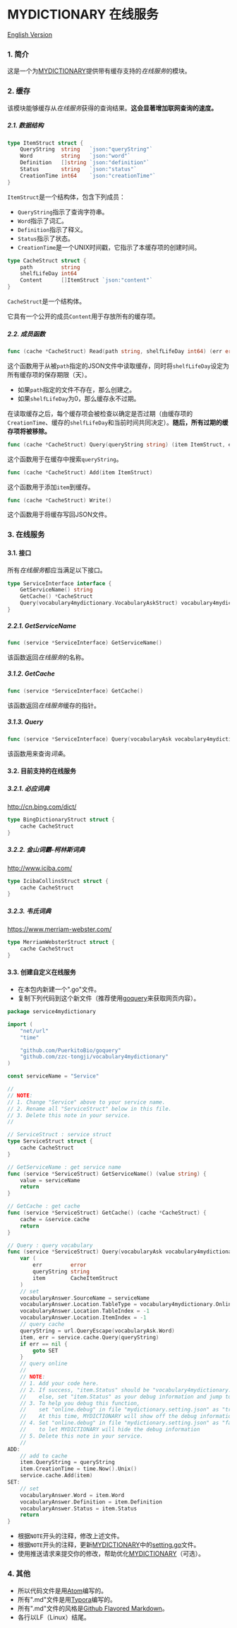 # MYDICTIONARY 在线服务

[English Version](./README.md)

### 1. 简介

这是一个为[MYDICTIONARY](https://github.com/zzc-tongji/mydictionary/blob/master/README.zh-Hans.md)提供带有缓存支持的*在线服务*的模块。

### 2. 缓存

该模块能够缓存从*在线服务*获得的查询结果。**这会显著增加联网查询的速度。**

##### 2.1. 数据结构

```go
type ItemStruct struct {
	QueryString  string   `json:"queryString"`
	Word         string   `json:"word"`
	Definition   []string `json:"definition"`
	Status       string   `json:"status"`
	CreationTime int64    `json:"creationTime"`
}
```

`ItemStruct`是一个结构体，包含下列成员：

- `QueryString`指示了查询字符串。
- `Word`指示了词汇。
- `Definition`指示了释义。
- `Status`指示了状态。
- `CreationTime`是一个UNIX时间戳，它指示了本缓存项的创建时间。

```go
type CacheStruct struct {
	path         string
	shelfLifeDay int64
	Content      []ItemStruct `json:"content"`
}
```

`CacheStruct`是一个结构体。

它具有一个公开的成员`Content`用于存放所有的缓存项。

##### 2.2. 成员函数

```go
func (cache *CacheStruct) Read(path string, shelfLifeDay int64) (err error)
```

这个函数用于从被`path`指定的JSON文件中读取缓存，同时将`shelfLifeDay`设定为所有缓存项的保存期限（天）。

- 如果`path`指定的文件不存在，那么创建之。
- 如果`shelfLifeDay`为0，那么缓存永不过期。

在读取缓存之后，每个缓存项会被检查以确定是否过期（由缓存项的`CreationTime`、缓存的`shelfLifeDay`和当前时间共同决定）。**随后，所有过期的缓存项将被移除。**

```go
func (cache *CacheStruct) Query(queryString string) (item ItemStruct, err error)
```

这个函数用于在缓存中搜索`queryString`。

```go
func (cache *CacheStruct) Add(item ItemStruct)
```

这个函数用于添加`item`到缓存。

```go
func (cache *CacheStruct) Write()
```

这个函数用于将缓存写回JSON文件。

### 3. 在线服务

#### 3.1. 接口

所有*在线服务*都应当满足以下接口。

``` go
type ServiceInterface interface {
	GetServiceName() string
	GetCache() *CacheStruct
	Query(vocabulary4mydictionary.VocabularyAskStruct) vocabulary4mydictionary.VocabularyAnswerStruct
}
```

##### 2.2.1. GetServiceName

```go
func (service *ServiceInterface) GetServiceName()
```

该函数返回*在线服务*的名称。

##### 3.1.2. GetCache

```go
func (service *ServiceInterface) GetCache()
```

该函数返回*在线服务*缓存的指针。

##### 3.1.3. Query

```go
func (service *ServiceInterface) Query(vocabularyAsk vocabulary4mydictionary.VocabularyAskStruct) (vocabularyAnswer vocabulary4mydictionary.VocabularyAnswerStruct)
```

该函数用来查询*词条*。

#### 3.2. 目前支持的在线服务

##### 3.2.1. 必应词典

http://cn.bing.com/dict/

```go
type BingDictionaryStruct struct {
	cache CacheStruct
}
```

##### 3.2.2. 金山词霸-柯林斯词典

http://www.iciba.com/

```go
type IcibaCollinsStruct struct {
	cache CacheStruct
}
```

##### 3.2.3. 韦氏词典

https://www.merriam-webster.com/

```go
type MerriamWebsterStruct struct {
	cache CacheStruct
}
```

#### 3.3. 创建自定义在线服务

- 在本包内新建一个".go"文件。
- 复制下列代码到这个新文件（推荐使用[goquery](https://github.com/PuerkitoBio/goquery)来获取网页内容）。

``` go
package service4mydictionary

import (
	"net/url"
	"time"

	"github.com/PuerkitoBio/goquery"
	"github.com/zzc-tongji/vocabulary4mydictionary"
)

const serviceName = "Service"

//
// NOTE:
// 1. Change "Service" above to your service name.
// 2. Rename all "ServiceStruct" below in this file.
// 3. Delete this note in your service.
//

// ServiceStruct : service struct
type ServiceStruct struct {
	cache CacheStruct
}

// GetServiceName : get service name
func (service *ServiceStruct) GetServiceName() (value string) {
	value = serviceName
	return
}

// GetCache : get cache
func (service *ServiceStruct) GetCache() (cache *CacheStruct) {
	cache = &service.cache
	return
}

// Query : query vocabulary
func (service *ServiceStruct) Query(vocabularyAsk vocabulary4mydictionary.VocabularyAskStruct) (vocabularyAnswer vocabulary4mydictionary.VocabularyAnswerStruct) {
	var (
		err         error
		queryString string
		item        CacheItemStruct
	)
	// set
	vocabularyAnswer.SourceName = serviceName
	vocabularyAnswer.Location.TableType = vocabulary4mydictionary.Online
	vocabularyAnswer.Location.TableIndex = -1
	vocabularyAnswer.Location.ItemIndex = -1
	// query cache
	queryString = url.QueryEscape(vocabularyAsk.Word)
	item, err = service.cache.Query(queryString)
	if err == nil {
		goto SET
	}
	// query online
	//
	// NOTE:
	// 1. Add your code here.
	// 2. If success, "item.Status" should be "vocabulary4mydictionary.Basic";
	//    else, set "item.Status" as your debug information and jump to label 'ADD' immidiately.
	// 3. To help you debug this function,
	//    set "online.debug" in file "mydictionary.setting.json" as "true".
	//    At this time, MYDICTIONARY will show off the debug information.
	// 4. Set "online.debug" in file "mydictionary.setting.json" as "false"
	//    to let MYDICTIONARY will hide the debug information
	// 5. Delete this note in your service.
	//
ADD:
	// add to cache
	item.QueryString = queryString
	item.CreationTime = time.Now().Unix()
	service.cache.Add(item)
SET:
	// set
	vocabularyAnswer.Word = item.Word
	vocabularyAnswer.Definition = item.Definition
	vocabularyAnswer.Status = item.Status
	return
}
```

- 根据`NOTE`开头的注释，修改上述文件。
- 根据`NOTE`开头的注释，更新[MYDICTIONARY](https://github.com/zzc-tongji/mydictionary/blob/master/README.zh-Hans.md)中的[setting.go](https://github.com/zzc-tongji/mydictionary/blob/master/setting.go)文件。
- 使用推送请求来提交你的修改，帮助优化[MYDICTIONARY](https://github.com/zzc-tongji/mydictionary/blob/master/README.zh-Hans.md)（可选）。

### 4. 其他

- 所以代码文件是用[Atom](https://atom.io/)编写的。
- 所有".md"文件是用[Typora](http://typora.io)编写的。
- 所有".md"文件的风格是[Github Flavored Markdown](https://guides.github.com/features/mastering-markdown/#GitHub-flavored-markdown)。
- 各行以LF（Linux）结尾。
